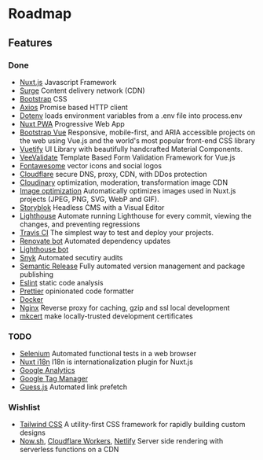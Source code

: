 # Roadmap

## Features

### Done

- [Nuxt.js](https://nuxtjs.org) Javascript Framework
- [Surge](https://surge.sh) Content delivery network (CDN)
- [Bootstrap](https://getbootstrap.com/) CSS
- [Axios](https://github.com/axios/axios) Promise based HTTP client
- [Dotenv](https://www.npmjs.com/package/dotenv) loads environment variables from a .env file into process.env
- [Nuxt PWA](https://pwa.nuxtjs.org/) Progressive Web App
- [Bootstrap Vue](https://bootstrap-vue.js.org/) Responsive, mobile-first, and ARIA accessible projects on the web using Vue.js and the world's most popular front-end CSS library
- [Vuetify](https://vuetifyjs.com/) UI Library with beautifully handcrafted Material Components.
- [VeeValidate](https://logaretm.github.io/vee-validate/) Template Based Form Validation Framework for Vue.js
- [Fontawesome](https://fontawesome.com/) vector icons and social logos
- [Cloudflare](https://www.cloudflare.com/) secure DNS, proxy, CDN, with DDos protection
- [Cloudinary](https://cloudinary.com/) optimization, moderation, transformation image CDN
- [Image optimization](https://github.com/bazzite/nuxt-optimized-images) Automatically optimizes images used in Nuxt.js projects (JPEG, PNG, SVG, WebP and GIF).
- [Storyblok](https://www.storyblok.com/) Headless CMS with a Visual Editor
- [Lighthouse](https://github.com/GoogleChrome/lighthouse-ci) Automate running Lighthouse for every commit, viewing the changes, and preventing regressions
- [Travis CI](https://travis-ci.com/) The simplest way to test and deploy your projects.
- [Renovate bot](https://github.com/renovatebot/renovate) Automated dependency updates
- [Lighthouse bot](https://github.com/apps/lighthouse-ci)
- [Snyk](https://snyk.io/) Automated secutiry audits
- [Semantic Release](https://github.com/semantic-release/semantic-release) Fully automated version management and package publishing
- [Eslint](https://eslint.org/) static code analysis
- [Prettier](https://prettier.io/) opinionated code formatter
- [Docker](https://hub.docker.com/_/node)
- [Nginx](https://www.nginx.com/) Reverse proxy for caching, gzip and ssl local development
- [mkcert](https://github.com/FiloSottile/mkcert) make locally-trusted development certificates

### TODO

- [Selenium](https://selenium.dev/documentation/en/introduction/types_of_testing/) Automated functional tests in a web browser
- [Nuxt i18n](https://nuxt-community.github.io/nuxt-i18n/) I18n is internationalization plugin for Nuxt.js
- [Google Analytics](https://github.com/nuxt-community/analytics-module)
- [Google Tag Manager](https://github.com/nuxt-community/modules/tree/master/packages/google-tag-manager)
- [Guess.js](https://github.com/daliborgogic/guess-module) Automated link prefetch

### Wishlist

- [Tailwind CSS](https://tailwindcss.com/) A utility-first CSS framework for
rapidly building custom designs
- [Now.sh](https://zeit.co/home), [Cloudflare Workers](https://workers.cloudflare.com/), [Netlify](https://www.netlify.com/) Server side rendering with serverless functions on a CDN

